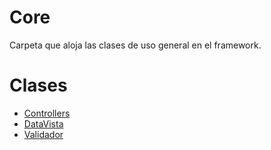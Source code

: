 # Core
Carpeta que aloja las clases de uso general en el framework.

# Clases

- [Controllers](/Controllers.md)
- [DataVista](/Manager/DataVista.md)
- [Validador](/Validador.md)
